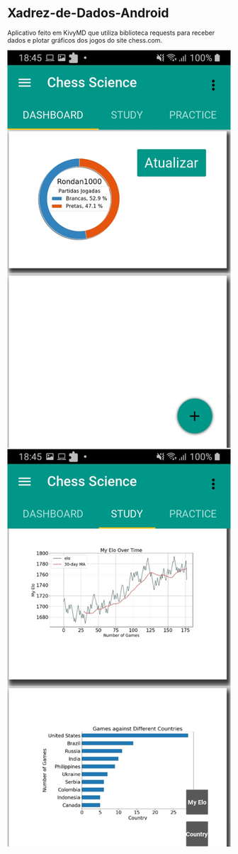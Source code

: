 # Xadrez-de-Dados-Android
Aplicativo feito em KivyMD que utiliza biblioteca requests para receber dados e plotar gráficos dos jogos do site chess.com.

![ScreenShot](/tela1.jpeg)
![ScreenShot](/tela2.jpeg)
